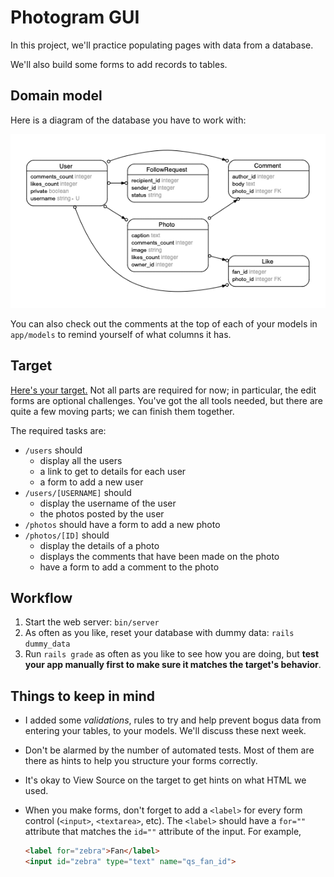 # Photogram GUI

In this project, we'll practice populating pages with data from a database.

We'll also build some forms to add records to tables.

## Domain model

Here is a diagram of the database you have to work with:

![Domain Model](erd.png?raw=true "Domain Model")

You can also check out the comments at the top of each of your models in `app/models` to remind yourself of what columns it has.

## Target

[Here's your target.](https://photogram-gui.matchthetarget.com/) Not all parts are required for now; in particular, the edit forms are optional challenges. You've got the all tools needed, but there are quite a few moving parts; we can finish them together.

The required tasks are:

 - `/users` should
    - display all the users
    - a link to get to details for each user
    - a form to add a new user
 - `/users/[USERNAME]` should
    - display the username of the user
    - the photos posted by the user
 - `/photos` should have a form to add a new photo
 - `/photos/[ID]` should
    - display the details of a photo
    - displays the comments that have been made on the photo
    - have a form to add a comment to the photo

## Workflow

 1. Start the web server: `bin/server`
 1. As often as you like, reset your database with dummy data: `rails dummy_data`
 2. Run `rails grade` as often as you like to see how you are doing, but **test your app manually first to make sure it matches the target's behavior**.

## Things to keep in mind

  - I added some _validations_, rules to try and help prevent bogus data from entering your tables, to your models. We'll discuss these next week.
 - Don't be alarmed by the number of automated tests. Most of them are there as hints to help you structure your forms correctly.
 - It's okay to View Source on the target to get hints on what HTML we used.
 - When you make forms, don't forget to add a `<label>` for every form control (`<input>`, `<textarea>`, etc). The `<label>` should have a `for=""` attribute that matches the `id=""` attribute of the input. For example,

    ```html
    <label for="zebra">Fan</label>
    <input id="zebra" type="text" name="qs_fan_id">
    ```

